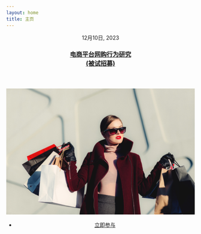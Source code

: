 ```yaml
---
layout: home
title: 主页
---
```

<article class="post featured">
        <header class="major">
                <span class="date">12月10日, 2023</span>
                <h3><a href="#">电商平台网购行为研究<br />
                        (被试招募)</a></h3>
        </header>
        <center>
            <a href="#" class="image main"><img src="assets/images/shop-add.jpg" alt="" style="width: 1000px;"/></a>
            <ul class="actions">
                <li><a href="#" class="button big">立即参与</a></li>
            </ul>
        </center>
</article>